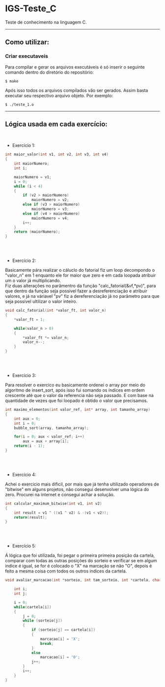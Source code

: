 # IGS-Teste_C
Teste de conhecimento na linguagem C.

---

## Como utilizar:

### Criar executaveis

Para compilar e gerar os arquivos executáveis é só inserir o seguinte comando dentro do diretório do repositório: 

```
$ make
```
Após isso todos os arquivos compilados vão ser gerados. Assim basta executar seu respectivo arquivo objeto. Por exemplo:

```
$ ./teste_1.o
```

---

## Lógica usada em cada exercício:

<br>

- Exercício 1:
```c
int maior_valor(int v1, int v2, int v3, int v4)
{ 
    int maiorNumero;
    int i;

	maiorNumero = v1;
    i = 0;
    while (i < 4)
	{
		if (v2 > maiorNumero)
			maiorNumero = v2;
		else if (v3 > maiorNumero)
			maiorNumero = v3;
		else if (v4 > maiorNumero)
			maiorNumero = v4;
        i++;
	}
	return (maiorNumero);
}
```
<br><br>
- Exercício 2:

Basicamente pára realizar o cáluclo do fatorial fiz um loop decompondo o "valor_n" em 1 enquanto ele for maior que zero e em cada loopada atribuir um o valor já multiplicando.
<br>
Fiz duas alterações no parâmentro da função "calc_fatorial(&vf,\*pv)", para que dentro da função seja possivel fazer a desreferenciação e atribuir valores, e já na váriavel "pv" fiz a dereferenciação já no parâmetro para que seja possivel ultilizar o valor inteiro. 

```c
void calc_fatorial(int *valor_ft, int valor_n)
{   
    *valor_ft = 1;

    while(valor_n > 0)
    {
        *valor_ft *= valor_n;
        valor_n--;
    }
}
```

<br><br>

- Exercício 3:
  
Para resolver o exercico eu basicamente ordenei o array por meio do algoritmo de insert_sort, após isso fui somando os índices em ordem crescente até que o valor
da referencia não seja passado. E com base na quantidade de vezes que foi loopado é obtido o valor que precisamos.

```c
int maximo_elementos(int valor_ref, int* array, int tamanho_array)
{
    int aux = 0;
    int i = 0;
    bubble_sort(array, tamanho_array);

    for(i = 0; aux < valor_ref; i++)
        aux = aux + array[i];
    return(i - 1);
}
```
<br><br>

- Exercício 4:
  
 Achei o exercicio mais dificil, por mais que já tenha ultilizado operadores de "bitwise" em alguns projetos, não consegui desenvolver uma lógica do zero.
 Procurei na internet e consegui achar a solução.

```c
int calcular_maximum_bitwise(int v1, int v2)
{
    int result = v1 ^ ((v1 ^ v2) & -(v1 < v2)); 
    return(result);
}
```

<br><br>


- Exercício 5:
  
 Á lógica que foi utilizada, foi pegar o primeira primeira posição da cartela, comparar com todas as outras posições do sorteio e verificar se em algum indice é igual, se for é colocado o "X" na marcação se não "O", depois é feito a mesma coisa com todos os outros indices da cartela.

```c
void avaliar_marcacao(int *sorteio, int tam_sorteio, int *cartela, char* marcacao, int tam_marcacao) {

    int i;
    int j;

    i = 0;
    while(cartela[i])
    {
        j = 0;
        while (sorteio[j])
        {
            if (sorteio[j] == cartela[i])
            {
                marcacao[i] = 'X';
                break;
            }
            else
                marcacao[i] = 'O';
            j++;
        }
        i++;
    }
}
```
